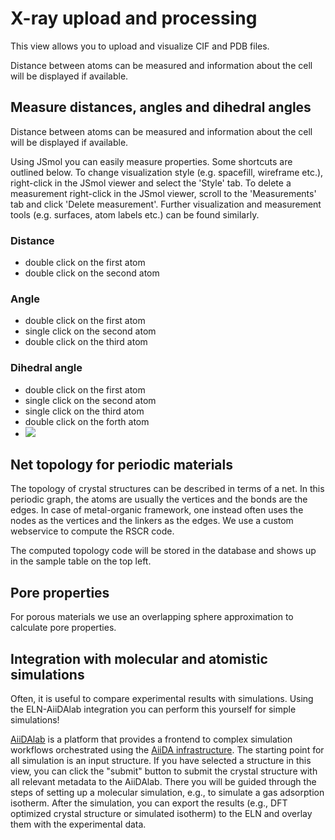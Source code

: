 # X-ray upload and processing

This view allows you to upload and visualize CIF and PDB files.

Distance between atoms can be measured and information about the cell will be displayed if available.

## Measure distances, angles and dihedral angles

Distance between atoms can be measured and information about the cell will be displayed if available.

Using JSmol you can easily measure properties. Some shortcuts are outlined below. To change visualization style (e.g. spacefill, wireframe etc.), right-click in the JSmol viewer and select the 'Style' tab. To delete a measurement right-click in the JSmol viewer, scroll to the 'Measurements' tab and click 'Delete measurement'. Further visualization and measurement tools (e.g. surfaces, atom labels etc.) can be found similarly.

### Distance

- double click on the first atom
- double click on the second atom

### Angle

- double click on the first atom
- single click on the second atom
- double click on the third atom

### Dihedral angle

- double click on the first atom
- single click on the second atom
- single click on the third atom
- double click on the forth atom
- ![](measure.gif)

## Net topology for periodic materials

The topology of crystal structures can be described in terms of a net. In this periodic graph, the atoms are usually the vertices and the bonds are the edges. In case of metal-organic framework, one instead often uses the nodes as the vertices and the linkers as the edges. We use a custom webservice to compute the RSCR code.

The computed topology code will be stored in the database and shows up in the sample table on the top left.

## Pore properties
For porous materials we use an overlapping sphere approximation to calculate pore properties.

## Integration with molecular and atomistic simulations
Often, it is useful to compare experimental results with simulations. 
Using the ELN-AiiDAlab integration you can perform this yourself for simple simulations!

[AiiDAlab](https://www.materialscloud.org/work/aiidalab) is a platform that provides a frontend to complex simulation workflows orchestrated using the [AiiDA infrastructure](aiida.net).
The starting point for all simulation is an input structure. If you have selected a structure in this view, you can click the "submit" button to submit the crystal structure with all relevant metadata to the AiiDAlab. There you will be guided through the steps of setting up a molecular simulation, e.g., to simulate a gas adsorption isotherm. 
After the simulation, you can export the results (e.g., DFT optimized crystal structure or simulated isotherm) to the ELN and overlay them with the experimental data. 